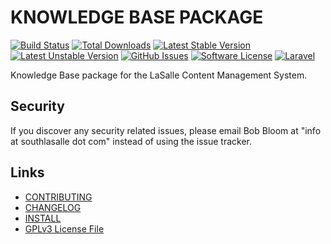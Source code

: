# KNOWLEDGE BASE PACKAGE

[![Build Status](https://img.shields.io/travis/lasallecms/lasallecms-l5-knowledgebase-pkg/master.svg?style=flat-square)](https://travis-ci.org/lasallecms/lasallecms-l5-knowledgebase-pkg)
[![Total Downloads](https://img.shields.io/packagist/dt/lasallecms/knowledgebase.svg?style=flat-square)](https://packagist.org/packages/lasallecms/knowledgebase)
[![Latest Stable Version](https://poser.pugx.org/lasallecms/knowledgebase/v/stable.svg)](https://packagist.org/packages/lasallecms/knowledgebase)
[![Latest Unstable Version](https://poser.pugx.org/lasallecms/knowledgebase/v/unstable.svg)](https://packagist.org/packages/lasallecms/knowledgebase)
[![GitHub Issues](https://img.shields.io/github/issues/lasallecms/lasallecms-l5-knowledgebase-pkg.svg)](https://github.com/lasallecms/lasallecms-l5-knowledgebase-pkg/issues)
[![Software License](https://img.shields.io/badge/license-GPLv3-brightgreen.svg?style=flat-square)](LICENSE.md)
[![Laravel](https://img.shields.io/badge/Laravel-v5.1-brightgreen.svg?style=flat-square)](http://laravel.com)

Knowledge Base package for the LaSalle Content Management System.


## Security

If you discover any security related issues, please email Bob Bloom at "info at southlasalle dot com" instead of using the issue tracker.


## Links

* [CONTRIBUTING](CONTRIBUTING.md)
* [CHANGELOG](CHANGELOG.md)
* [INSTALL](INSTALL.md)
* [GPLv3 License File](LICENSE.md)



